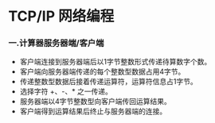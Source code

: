 # TCP/IP 网络编程

### 一.计算器服务器端/客户端

+   客户端连接到服务器端后以1字节整数形式传递待算数字个数。
+   客户端向服务器端传递的每个整数型数据占用4字节。
+   传递整数型数据后接着传递运算符，运算符信息占1字节。
+   选择字符 +、-、* 之一传递。
+   服务器端以4字节整数型向客户端传回运算结果。
+   客户端得到运算结果后终止与服务器端的连接。





